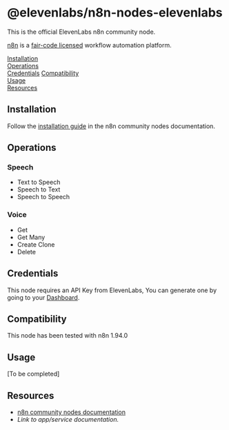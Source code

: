 # @elevenlabs/n8n-nodes-elevenlabs

This is the official ElevenLabs n8n community node.

[n8n](https://n8n.io/) is a [fair-code licensed](https://docs.n8n.io/reference/license/) workflow automation platform.

[Installation](#installation)  
[Operations](#operations)  
[Credentials](#credentials)
[Compatibility](#compatibility)  
[Usage](#usage)  <!-- delete if not using this section -->  
[Resources](#resources)  

## Installation

Follow the [installation guide](https://docs.n8n.io/integrations/community-nodes/installation/) in the n8n community nodes documentation.

## Operations

### Speech
- Text to Speech
- Speech to Text
- Speech to Speech

### Voice
- Get
- Get Many
- Create Clone
- Delete

## Credentials

This node requires an API Key from ElevenLabs, You can generate one by going to your [Dashboard](https://elevenlabs.io/app/settings/api-keys).

## Compatibility

This node has been tested with n8n 1.94.0

## Usage

[To be completed]

## Resources

* [n8n community nodes documentation](https://docs.n8n.io/integrations/#community-nodes)
* _Link to app/service documentation._
